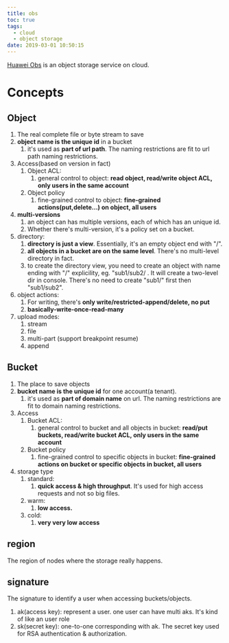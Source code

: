```yaml
---
title: obs
toc: true
tags:
  - cloud
  - object storage
date: 2019-03-01 10:50:15
---
```



[Huawei Obs](https://support.huaweicloud.com/productdesc-obs/zh-cn_topic_0045829060.html) is an object storage service on cloud.

# Concepts

## Object

1. The real complete file or byte stream to save
2. **object name is the unique id** in a bucket
   1. it's used as **part of url path**. The naming restrictions are fit to url path naming restrictions.
3. Access(based on version in fact)
   1. Object ACL:
      1. general control to object: **read object, read/write object ACL, only users in the same account**
   2. Object policy
      1. fine-grained control to object: **fine-grained actions(put,delete...) on object, all users**
4. **multi-versions**
   1. an object can has multiple versions, each of which has an unique id.
   2. Whether there's multi-version, it's a policy set on a bucket.
5. directory:
   1. **directory is just a view**. Essentially, it's an empty object end with "/".
   2. **all objects in a bucket are on the same level**. There's no multi-level directory in fact.
   3. to create the directory view, you need to create an object with name ending with "/" explicility, eg. "sub1/sub2/ . It will create a two-level dir in console. There's no need to create "sub1/" first then "sub1/sub2".
6. object actions:
   1. For writing, there's **only write/restricted-append/delete, no put**
   2. **basically-write-once-read-many**
7. upload modes:
   1. stream
   2. file
   3. multi-part (support breakpoint resume)
   4. append

## Bucket

1. The place to save objects
2. **bucket name is the unique id** for one account(a tenant).
   1. it's used as **part of domain name** on url. The naming restrictions are fit to domain naming restrictions.
3. Access
   1. Bucket ACL: 
      1. general control to bucket and all objects in bucket: **read/put buckets, read/write bucket ACL, only users in the same account**
   2. Bucket policy
      1. fine-grained control to specific objects in bucket: **fine-grained actions on bucket or specific objects in bucket, all users**
4. storage type
   1. standard: 
      1. **quick access & high throughput**. It's used for high access requests and not so big files.
   2. warm:
      1. **low access.**
   3. cold:
      1. **very very low access**

## region

The region of nodes where the storage really happens.

## signature

The signature to identify a user when accessing buckets/objects.

1. ak(access key): represent a user. one user can have multi aks. It's kind of like an user role
2. sk(secret key): one-to-one corresponding with ak. The secret key used for RSA authentication & authorization.